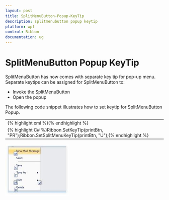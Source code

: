 ```yaml
---
layout: post
title: SplitMenuButton-Popup-KeyTip
description: splitmenubutton popup keytip
platform: wpf
control: Ribbon
documentation: ug
---
```


# SplitMenuButton Popup KeyTip

SplitMenuButton has now comes with separate key tip for pop-up menu. Separate keytips can be assigned for SplitMenuButton to:

* Invoke the SplitMenuButton
* Open the popup



The following code snippet illustrates how to set keytip for SplitMenuButton Popup.



<table>
<tr>
<td>
{% highlight xml %}<syncfusion:SplitMenuButton Label="Print" Name="printBtn" syncfusion:Ribbon.SplitMenuKeyTip="U" syncfusion:Ribbon.KeyTip="PR">{% endhighlight %}</td></tr>
<tr>
<td>
{% highlight C# %}Ribbon.SetKeyTip(printBtn, "PR");Ribbon.SetSplitMenuKeyTip(printBtn, "U");{% endhighlight %}</td></tr>
</table>


![](SplitMenuButton-Popup-KeyTip_images/SplitMenuButton-Popup-KeyTip_img1.jpeg)



